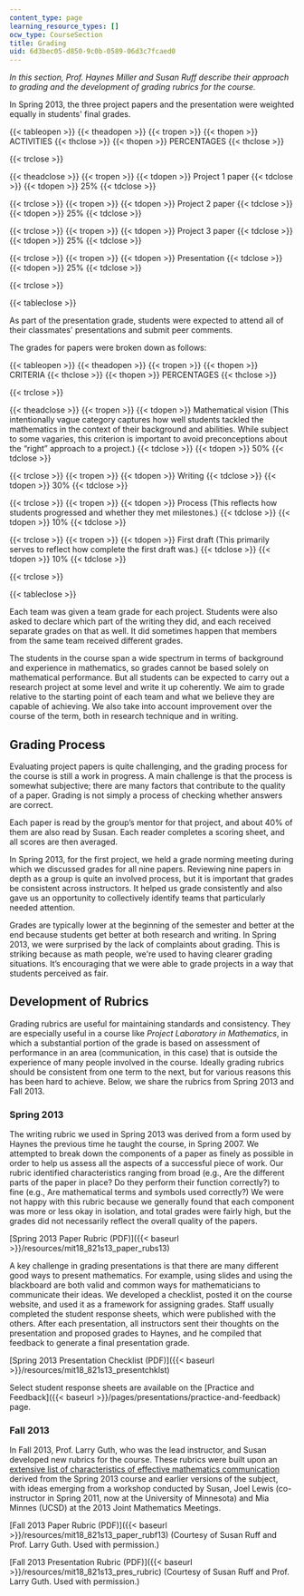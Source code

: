 ```yaml
---
content_type: page
learning_resource_types: []
ocw_type: CourseSection
title: Grading
uid: 6d3bec05-d850-9c0b-0589-06d3c7fcaed0
---
```


_In this section, Prof. Haynes Miller and Susan Ruff describe their approach to grading and the development of grading rubrics for the course._

In Spring 2013, the three project papers and the presentation were weighted equally in students' final grades.

{{< tableopen >}}
{{< theadopen >}}
{{< tropen >}}
{{< thopen >}}
ACTIVITIES
{{< thclose >}}
{{< thopen >}}
PERCENTAGES
{{< thclose >}}

{{< trclose >}}

{{< theadclose >}}
{{< tropen >}}
{{< tdopen >}}
Project 1 paper
{{< tdclose >}}
{{< tdopen >}}
25%
{{< tdclose >}}

{{< trclose >}}
{{< tropen >}}
{{< tdopen >}}
Project 2 paper
{{< tdclose >}}
{{< tdopen >}}
25%
{{< tdclose >}}

{{< trclose >}}
{{< tropen >}}
{{< tdopen >}}
Project 3 paper
{{< tdclose >}}
{{< tdopen >}}
25%
{{< tdclose >}}

{{< trclose >}}
{{< tropen >}}
{{< tdopen >}}
Presentation
{{< tdclose >}}
{{< tdopen >}}
25%
{{< tdclose >}}

{{< trclose >}}

{{< tableclose >}}

As part of the presentation grade, students were expected to attend all of their classmates' presentations and submit peer comments.

The grades for papers were broken down as follows:

{{< tableopen >}}
{{< theadopen >}}
{{< tropen >}}
{{< thopen >}}
CRITERIA
{{< thclose >}}
{{< thopen >}}
PERCENTAGES
{{< thclose >}}

{{< trclose >}}

{{< theadclose >}}
{{< tropen >}}
{{< tdopen >}}
Mathematical vision (This intentionally vague category captures how well students tackled the mathematics in the context of their background and abilities. While subject to some vagaries, this criterion is important to avoid preconceptions about the “right” approach to a project.)
{{< tdclose >}}
{{< tdopen >}}
50%
{{< tdclose >}}

{{< trclose >}}
{{< tropen >}}
{{< tdopen >}}
Writing
{{< tdclose >}}
{{< tdopen >}}
30%
{{< tdclose >}}

{{< trclose >}}
{{< tropen >}}
{{< tdopen >}}
Process (This reflects how students progressed and whether they met milestones.)
{{< tdclose >}}
{{< tdopen >}}
10%
{{< tdclose >}}

{{< trclose >}}
{{< tropen >}}
{{< tdopen >}}
First draft (This primarily serves to reflect how complete the first draft was.)
{{< tdclose >}}
{{< tdopen >}}
10%
{{< tdclose >}}

{{< trclose >}}

{{< tableclose >}}

Each team was given a team grade for each project. Students were also asked to declare which part of the writing they did, and each received separate grades on that as well. It did sometimes happen that members from the same team received different grades.

The students in the course span a wide spectrum in terms of background and experience in mathematics, so grades cannot be based solely on mathematical performance. But all students can be expected to carry out a research project at some level and write it up coherently. We aim to grade relative to the starting point of each team and what we believe they are capable of achieving. We also take into account improvement over the course of the term, both in research technique and in writing.

Grading Process
---------------

Evaluating project papers is quite challenging, and the grading process for the course is still a work in progress. A main challenge is that the process is somewhat subjective; there are many factors that contribute to the quality of a paper. Grading is not simply a process of checking whether answers are correct.

Each paper is read by the group’s mentor for that project, and about 40% of them are also read by Susan. Each reader completes a scoring sheet, and all scores are then averaged.

In Spring 2013, for the first project, we held a grade norming meeting during which we discussed grades for all nine papers. Reviewing nine papers in depth as a group is quite an involved process, but it is important that grades be consistent across instructors. It helped us grade consistently and also gave us an opportunity to collectively identify teams that particularly needed attention.

Grades are typically lower at the beginning of the semester and better at the end because students get better at both research and writing. In Spring 2013, we were surprised by the lack of complaints about grading. This is striking because as math people, we're used to having clearer grading situations. It’s encouraging that we were able to grade projects in a way that students perceived as fair.

Development of Rubrics
----------------------

Grading rubrics are useful for maintaining standards and consistency. They are especially useful in a course like _Project Laboratory in Mathematics_, in which a substantial portion of the grade is based on assessment of performance in an area (communication, in this case) that is outside the experience of many people involved in the course. Ideally grading rubrics should be consistent from one term to the next, but for various reasons this has been hard to achieve. Below, we share the rubrics from Spring 2013 and Fall 2013.

### Spring 2013

The writing rubric we used in Spring 2013 was derived from a form used by Haynes the previous time he taught the course, in Spring 2007. We attempted to break down the components of a paper as finely as possible in order to help us assess all the aspects of a successful piece of work. Our rubric identified characteristics ranging from broad (e.g., Are the different parts of the paper in place? Do they perform their function correctly?) to fine (e.g., Are mathematical terms and symbols used correctly?) We were not happy with this rubric because we generally found that each component was more or less okay in isolation, and total grades were fairly high, but the grades did not necessarily reflect the overall quality of the papers.

[Spring 2013 Paper Rubric (PDF)]({{< baseurl >}}/resources/mit18_821s13_paper_rubs13)

A key challenge in grading presentations is that there are many different good ways to present mathematics. For example, using slides and using the blackboard are both valid and common ways for mathematicians to communicate their ideas. We developed a checklist, posted it on the course website, and used it as a framework for assigning grades. Staff usually completed the student response sheets, which were published with the others. After each presentation, all instructors sent their thoughts on the presentation and proposed grades to Haynes, and he compiled that feedback to generate a final presentation grade.

[Spring 2013 Presentation Checklist (PDF)]({{< baseurl >}}/resources/mit18_821s13_presentchklst)

Select student response sheets are available on the [Practice and Feedback]({{< baseurl >}}/pages/presentations/practice-and-feedback) page.

### Fall 2013

In Fall 2013, Prof. Larry Guth, who was the lead instructor, and Susan developed new rubrics for the course. These rubrics were built upon an [extensive list of characteristics of effective mathematics communication](http://mathcomm.org/general-principles-of-communicating-math/jmm-2013-minicourse-teaching-and-assessing-math-communication/) derived from the Spring 2013 course and earlier versions of the subject, with ideas emerging from a workshop conducted by Susan, Joel Lewis (co-instructor in Spring 2011, now at the University of Minnesota) and Mia Minnes (UCSD) at the 2013 Joint Mathematics Meetings.

[Fall 2013 Paper Rubric (PDF)]({{< baseurl >}}/resources/mit18_821s13_paper_rubf13) (Courtesy of Susan Ruff and Prof. Larry Guth. Used with permission.)

[Fall 2013 Presentation Rubric (PDF)]({{< baseurl >}}/resources/mit18_821s13_pres_rubric) (Courtesy of Susan Ruff and Prof. Larry Guth. Used with permission.)